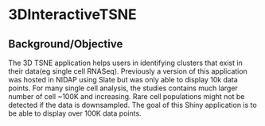 # 3DInteractiveTSNE

## Background/Objective
The 3D TSNE application helps users in identifying clusters that exist in their data(eg single cell RNASeq). Previously a version of this application was hosted in NIDAP using Slate but was only able to display 10k data points. 
For many single cell analysis, the studies contains much larger number of cell ~100K and increasing. Rare cell populations might not be detected if the data is downsampled. The goal of this Shiny application is to be able to display over 100K data points.

